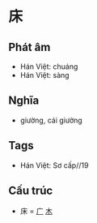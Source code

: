 # 床

## Phát âm
* Hán Việt: chuáng
* Hán Việt: sàng

## Nghĩa
* giường, cái giường

## Tags
* Hán Việt: Sơ cấp//19

## Cấu trúc
* 床 = [广](广.md) [木](木.md)

<script>window.HANZI_FIELD='床';</script>